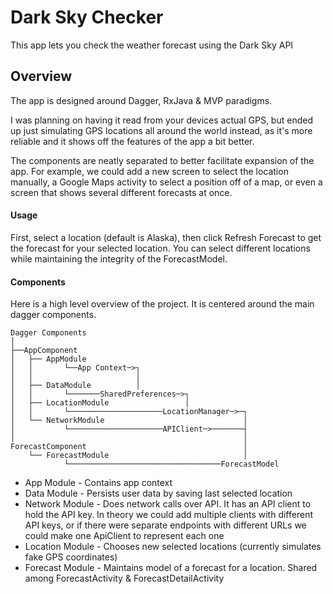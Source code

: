 # Dark Sky Checker #

This app lets you check the weather forecast using the Dark Sky API

## Overview ##

The app is designed around Dagger, RxJava & MVP paradigms. 

I was planning on having it read from your devices actual GPS, but ended up just simulating GPS locations all around the world instead, as it's more reliable and it shows off the features of the app a bit better. 

The components are neatly separated to better facilitate expansion of the app. For example, we could add a new screen to select the location manually, a Google Maps activity to select a position off of a map, or even a screen that shows several different forecasts at once.

#### Usage ####

First, select a location (default is Alaska), then click Refresh Forecast to get the forecast for your selected location. You can select different locations while maintaining the integrity of the ForecastModel.


#### Components ####

Here is a high level overview of the project. It is centered around the main dagger components.

```
Dagger Components
│
├──AppComponent
│   ├── AppModule 
│   │       └──App Context─>┐
│   │                       │
│   ├── DataModule          │
│   │       └───────SharedPreferences─>┐
│   ├── LocationModule                 │
│   │       └─────────────────────LocationManager─>─┐
│   └── NetworkModule                               │
│           └─────────────────────APIClient─>───────┤
│                                                   │
ForecastComponent                                   │
    └── ForecastModule                              │
            └──────────────────────────────────ForecastModel
```

* App Module - Contains app context
* Data Module - Persists user data by saving last selected location
* Network Module - Does network calls over API. It has an API client to hold the API key. In theory we could add multiple clients with different API keys, or if there were separate endpoints with different URLs we could make one ApiClient to represent each one
* Location Module - Chooses new selected locations (currently simulates fake GPS coordinates)
* Forecast Module - Maintains model of a forecast for a location. Shared among ForecastActivity & ForecastDetailActivity


